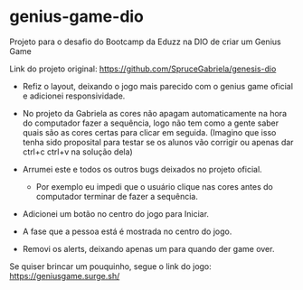 # genius-game-dio
Projeto para o desafio do Bootcamp da Eduzz na DIO de criar um Genius Game

Link do projeto original: 
https://github.com/SpruceGabriela/genesis-dio

- Refiz o layout, deixando o jogo mais parecido com o genius game oficial e adicionei responsividade.

- No projeto da Gabriela as cores não apagam automaticamente na hora do computador fazer a sequência, logo não tem como a gente saber quais são as cores certas para clicar em seguida. (Imagino que isso tenha sido proposital para testar se os alunos vão corrigir ou apenas dar ctrl+c ctrl+v na solução dela)

- Arrumei este e todos os outros bugs deixados no projeto oficial.
  - Por exemplo eu impedi que o usuário clique nas cores antes do computador terminar de fazer a sequência.

- Adicionei um botão no centro do jogo para Iniciar.

- A fase que a pessoa está é mostrada no centro do jogo.

- Removi os alerts, deixando apenas um para quando der game over.

Se quiser brincar um pouquinho, segue o link do jogo:
https://geniusgame.surge.sh/

